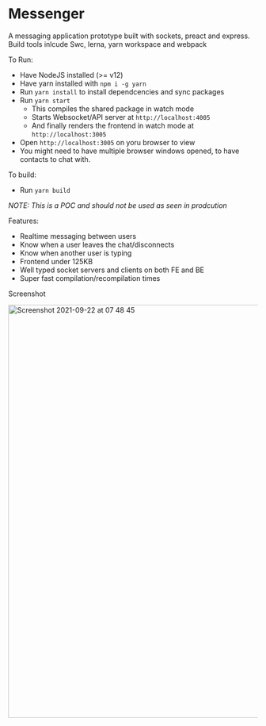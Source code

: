 # Messenger

A messaging application prototype built with sockets, preact and express. Build tools inlcude Swc, lerna, yarn workspace and webpack

To Run:

- Have NodeJS installed (>= v12)
- Have yarn installed with `npm i -g yarn`
- Run `yarn install` to install dependcencies and sync packages
- Run `yarn start`
  - This compiles the shared package in watch mode
  - Starts Websocket/API server at `http://localhost:4005`
  - And finally renders the frontend in watch mode at `http://localhost:3005`
- Open `http://localhost:3005` on yoru browser to view
- You might need to have multiple browser windows opened, to have contacts to chat with.

To build:

- Run `yarn build`

_NOTE: This is a POC and should not be used as seen in prodcution_

Features:

- Realtime messaging between users
- Know when a user leaves the chat/disconnects
- Know when another user is typing
- Frontend under 125KB
- Well typed socket servers and clients on both FE and BE
- Super fast compilation/recompilation times

Screenshot

<img width="833" alt="Screenshot 2021-09-22 at 07 48 45" src="https://user-images.githubusercontent.com/22247592/134296408-2d08c18d-881b-480f-9e8f-f94359cef17e.png">


